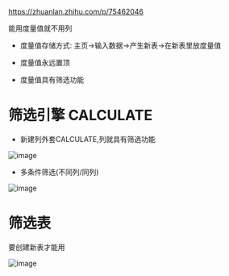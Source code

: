 https://zhuanlan.zhihu.com/p/75462046

能用度量值就不用列

- 度量值存储方式: 主页->输入数据->产生新表->在新表里放度量值

- 度量值永远置顶

- 度量值具有筛选功能

# 筛选引擎 CALCULATE 

- 新建列外套CALCULATE,列就具有筛选功能

![image](https://user-images.githubusercontent.com/117897416/236454950-540837d9-81c6-45d6-905a-ce8b1eb62788.png)

- 多条件筛选(不同列/同列)

![image](https://user-images.githubusercontent.com/117897416/236459292-ad6dc584-4b98-4d90-9251-03d4a1471e06.png)

# 筛选表

要创建新表才能用

![image](https://user-images.githubusercontent.com/117897416/236460439-12574ef2-d1dc-476f-8f58-fb6d0f45c8aa.png)




